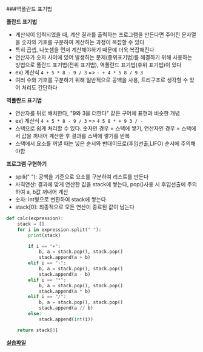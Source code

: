 ###역폴란드 표기법

**폴란드 표기법**

- 계산식이 입력되었을 때, 계산 결과를 출력하는 프로그램을 만든다면 주어진 문자열을 숫자와 기호를 구분하여 계산하는 과정이 복잡할 수 있다
- 특히 곱셉, 나눗셈을 먼저 계산해야하기 때문에 더욱 복잡해진다
- 연산자가 숫자 사이에 있어 발생하는 문제(중위표기법)를 해결하기 위해 사용하는 방법으로 폴란드 표기법(전위 표기법), 역폴란드 표기법(후위 표기법)이 있다
- ex) 계산식 `4 + 5 * 8 - 9 / 3` => `- + 4 * 5 8 / 9 3`
- 여러 수와 기호를 구분하기 위해 일반적으로 공백을 사용, 트리구조로 생각할 수 있어 처리도 간단하다

**역폴란드 표기법**

- 연산자를 뒤로 배치한다, "9와 3을 더한다" 같은 구어체 표현과 비슷한 개념
- ex) 계산식 `4 + 5 * 8 - 9 / 3` => `4 5 8 * + 9 3 / -`
- 스택으로 쉽게 처리할 수 있다. 숫자인 경우 = 스택에 쌓기, 연산자인 경우 = 스택에서 값을 꺼내어 계산한 후 결과를 스택에 쌓기를 반복
- 스택에서 요소를 꺼낼 때는 넣은 순서와 반대이므로(후입선출,LIFO) 순서에 주의해야함

**프로그램 구현하기**

- spili(" "): 공백을 기준으로 요소를 구분하여 리스트를 만든다
- 사칙연산: 결과에 맞게 연산한 값을 stack에 쌓는다, pop()사용 시 후입선출에 주의하여 a, b값 꺼내어 계산
- 숫자: int형으로 변환하여 stack에 쌓는다
- stack[0]: 최종적으로 모든 연산이 종료된 값이 남는다

```python
def calc(expression):
    stack = []
    for i in expression.split(" "):
        print(stack)

        if i == "+":
            b, a = stack.pop(), stack.pop()
            stack.append(a + b)
        elif i == "-":
            b, a = stack.pop(), stack.pop()
            stack.append(a - b)
        elif i == "*":
            b, a = stack.pop(), stack.pop()
            stack.append(a * b)
        elif i == "/":
            b, a = stack.pop(), stack.pop()
            stack.append(a // b)
        else:
            stack.append(int(i))

    return stack[0]
```

**[실습파일](point7_ex.py)**
